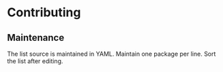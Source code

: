 # Contributing

## Maintenance

The list source is maintained in YAML. Maintain one package per line. Sort the list after editing.
